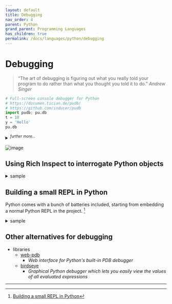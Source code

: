 ```yaml
---
layout: default
title: Debugging
nav_order: 4
parent: Python
grand_parent: Programming Languages
has_children: true
permalink: /docs/languages/python/debugging
---
```


# Debugging

> “The art of debugging is figuring out what you really told your program to do rather than what you thought you told it to do.” _Andrew Singer_

```python
# Full-screen console debugger for Python
# https://documen.tician.de/pudb/
# https://github.com/inducer/pudb
import pudb; pu.db
t = 10
y = 'Hello'
pu.db
```

<details markdown="block">
  <summary>
    <sup><i>further more...</i></sup>
  </summary>

__Breakpoints__ can be set just by pointing at a source line and hitting `b` and then edited visually in the breakpoints window. Or hit `t` to run to the line under the cursor.

Drop to a Python shell in the current environment by pressing `!`. Or open a command prompt alongside the source-code via `Ctrl-X`.

```sh
# https://documen.tician.de/pudb/starting.html
PYTHONBREAKPOINT="pudb.set_trace" python3 -c '
def hello_world():
  name = "you"
  print(f"Hey {name}")
breakpoint()
'
```

```sh
python3 -c '
import pudb
def hello_world():
  name = "you"
  print(f"Hey {name}")
pu.db
'
```
</details>

![image](https://github.com/igorlima/unapologetic-snippets/assets/1886786/a30a6667-0375-41ba-8972-73e6c5127934)


## Using Rich Inspect to interrogate Python objects

<details markdown="block">
  <summary>
    sample
  </summary>

```python
# pip show rich
# pip install rich==13.5.2

from rich import inspect
text_file = open("foo.txt", "w")
inspect(text_file)
inspect(text_file, methods=True)
inspect(text_file, methods=True, help=True)
```

![image](https://github.com/igorlima/unapologetic-snippets/assets/1886786/16cfa090-7093-4b6e-add7-7014a1a7b73f)

![image](https://github.com/igorlima/unapologetic-snippets/assets/1886786/91ece1da-bbfd-4381-b9fc-2c01a18f877a)

</details>

## Building a small REPL in Python

Python comes with a bunch of batteries included, starting from embedding a normal Python REPL in the project. [^1]

<details markdown="block">
  <summary>
    sample
  </summary>

```python
import code

print("Welcome to the Python interactive shell!")

t = 10
y = 'Hello'

# • dir()      will give you the list of in-scope variables
# • globals()  will give you a dictionary of global variables
# • locals()   will give you a dictionary of local variables
# print(locals())
# print(globals())

# Documentation:
# Interpreter base classes
# https://docs.python.org/3/library/code.html#code.InteractiveConsole
repl = code.InteractiveConsole(locals=locals())
repl.interact()
```

If you (`chmod +x repl.py` and) run this, you get what looks like a normal Python REPL, plus a little extra output:

```python
#!/usr/bin/env python3
# repl.py
import code
repl = code.InteractiveConsole()
repl.interact()
```

</details>

## Other alternatives for debugging

- libraries
  - [web-pdb](https://github.com/romanvm/python-web-pdb)
    - _Web interface for Python's built-in PDB debugger_
  - [birdseye](https://github.com/alexmojaki/birdseye)
    - _Graphical Python debugger which lets you easily view the values of all evaluated expressions_


------ ------

[^1]: [Building a small REPL in Python](https://bernsteinbear.com/blog/simple-python-repl/)
